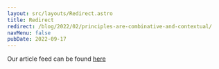 ```yaml
---
layout: src/layouts/Redirect.astro
title: Redirect
redirect: /blog/2022/02/principles-are-combinative-and-contextual/
navMenu: false
pubDate: 2022-09-17
---
```

<div>
Our article feed can be found <a href="/blog/2022/02/principles-are-combinative-and-contextual/">here</a>
</div>
